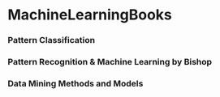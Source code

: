 # MachineLearningBooks

### Pattern Classification

### Pattern Recognition & Machine Learning by Bishop

### Data Mining Methods and Models
